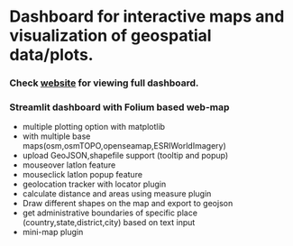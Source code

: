 # Dashboard for interactive maps and visualization of geospatial data/plots. 

### Check [website](https://mapstream-geosuren.streamlit.app/) for viewing full dashboard.

### Streamlit dashboard with Folium based web-map
* multiple plotting option with matplotlib
* with multiple base maps(osm,osmTOPO,openseamap,ESRIWorldImagery)
* upload GeoJSON,shapefile support (tooltip and popup)
* mouseover latlon feature
* mouseclick latlon popup feature
* geolocation tracker with locator plugin
* calculate distance and areas using measure plugin
* Draw different shapes on the map and export to geojson
* get administrative boundaries of specific place (country,state,district,city) based on text input
* mini-map plugin
